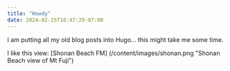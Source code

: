 ```yaml
---
title: "Howdy"
date: 2024-02-25T16:47:29-07:00
---
```


I am putting all my old blog posts into Hugo... this might take me some time.


I like this view:
[Shonan Beach FM] (/content/images/shonan.png "Shonan Beach view of Mt Fuji")


